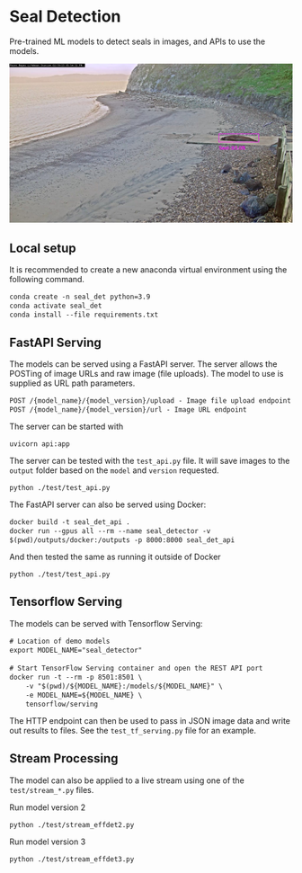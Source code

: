 # Seal Detection

Pre-trained ML models to detect seals in images, and APIs to use the models.

![Seal](example.jpg "Seal")

## Local setup

It is recommended to create a new anaconda virtual environment using the following command.

```shell
conda create -n seal_det python=3.9
conda activate seal_det
conda install --file requirements.txt
```

## FastAPI Serving

The models can be served using a FastAPI server. The server allows the POSTing of image URLs and raw image (file uploads). The model to use is supplied as URL path parameters.

```shell
POST /{model_name}/{model_version}/upload - Image file upload endpoint
POST /{model_name}/{model_version}/url - Image URL endpoint
```

The server can be started with

```shell
uvicorn api:app
```

The server can be tested with the `test_api.py` file. It will save images to the `output` folder based on the `model` and `version` requested.

```shell
python ./test/test_api.py
```

The FastAPI server can also be served using Docker:

```shell
docker build -t seal_det_api .
docker run --gpus all --rm --name seal_detector -v $(pwd)/outputs/docker:/outputs -p 8000:8000 seal_det_api
```

And then tested the same as running it outside of Docker

```shell
python ./test/test_api.py
```

## Tensorflow Serving

The models can be served with Tensorflow Serving:

```shell
# Location of demo models
export MODEL_NAME="seal_detector"

# Start TensorFlow Serving container and open the REST API port
docker run -t --rm -p 8501:8501 \
    -v "$(pwd)/${MODEL_NAME}:/models/${MODEL_NAME}" \
    -e MODEL_NAME=${MODEL_NAME} \
    tensorflow/serving
```

The HTTP endpoint can then be used to pass in JSON image data and write out results to files. See the `test_tf_serving.py` file for an example.

## Stream Processing

The model can also be applied to a live stream using one of the `test/stream_*.py` files.

Run model version 2

```shell
python ./test/stream_effdet2.py
```

Run model version 3

```shell
python ./test/stream_effdet3.py
```
